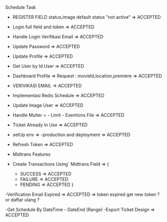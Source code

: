 Schedule Task

- REGISTER FIELD status,image default status "not active" => ACCEPTED
- Login full field and token => ACCEPTED
- Handle Login Verifikasi Email => ACCEPTED
- Update Password => ACCEPTED
- Update Profile => ACCEPTED
- Get User by Id User => ACCEPTED
- Dashboard Profile => Request : movieId,location,premiere => ACCEPTED
- VERIVIKASI EMAIL => ACCEPTED
- Implementasi Redis Schedule => ACCEPTED
- Update Image User => ACCEPTED
- Handle Multer = - Limit - Exentions File => ACCEPTED
- Ticket Already In Use => ACCEPTED

- setUp env => -production and deployment => ACCEPTED
- Refresh Token => ACCEPTED

- Midtrans Features
- Create Transactions Using` Midtrans Field => {
  - SUCCESS => ACCEPTED
  - FAILURE => ACCEPTED
  - PENDING => ACCEPTED
    }

-Verification Email Expired => ACCEPTED
=> token expired get new token ? or daftar ulang ?

-Get Schedule By DateTime - DateEnd (Range)
-Export Ticket Design => ACCEPTED
